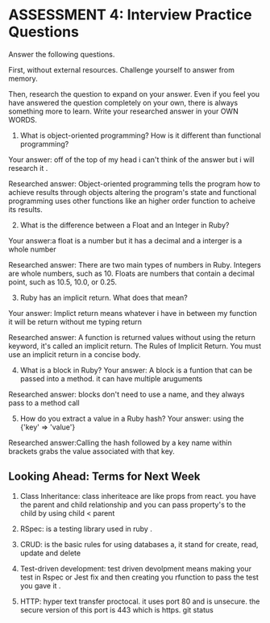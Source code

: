 # ASSESSMENT 4: Interview Practice Questions

Answer the following questions.

First, without external resources. Challenge yourself to answer from memory.

Then, research the question to expand on your answer. Even if you feel you have answered the question completely on your own, there is always something more to learn. Write your researched answer in your OWN WORDS.

1. What is object-oriented programming? How is it different than functional programming?

Your answer: off of the top of my head i can't think of the answer but i will research it .

Researched answer:
 Object-oriented programming tells the program how to achieve results through objects altering the program's state and functional programming uses other functions like an higher order function to acheive its results.

2. What is the difference between a Float and an Integer in Ruby?

Your answer:a float is a number but it has a decimal and a interger is a whole number


Researched answer:
There are two main types of numbers in Ruby. Integers are whole numbers, such as 10. Floats are numbers that contain a decimal point, such as 10.5, 10.0, or 0.25. 

3. Ruby has an implicit return. What does that mean?

Your answer:
Implict return means whatever i have in between my function it will be return without me typing return

Researched answer: A function is returned values without using the return keyword, it's called an implicit return. The Rules of Implicit Return. You must use an implicit return in a concise body.

4. What is a block in Ruby?
Your answer: A block is a funtion that can be passed into a method. it can have multiple aruguments

Researched answer: blocks don't need to use a name, and they always pass to a method call

5. How do you extract a value in a Ruby hash?
Your answer: using the {'key' => 'value'}

Researched answer:Calling the hash followed by a key name within brackets grabs the value associated with that key.

## Looking Ahead: Terms for Next Week

1. Class Inheritance: class inheriteace are like props from react. you have the parent and child relationship and you can pass property's to the child  by using  child < parent 

2. RSpec: is a testing library used in ruby . 

3. CRUD: is the basic rules for using databases a, it stand for create, read, update and delete

4. Test-driven development: test driven devolpment means making your test in Rspec or Jest fix and then creating you rfunction to pass the test you gave it .

5. HTTP: hyper text transfer proctocal. it uses port 80 and is unsecure. the secure version of this port is 443 which is https. git status
